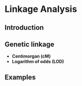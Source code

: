 # Linkage Analysis

## Introduction

## Genetic linkage

- **Centimorgan (cM)**
- **Logarithm of odds (LOD)**

## Examples
